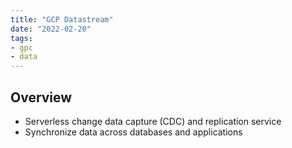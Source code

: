 ```yaml
---
title: "GCP Datastream"
date: "2022-02-20"
tags:
- gpc
- data
---
```


## Overview

- Serverless change data capture (CDC) and replication service
- Synchronize data across databases and applications
